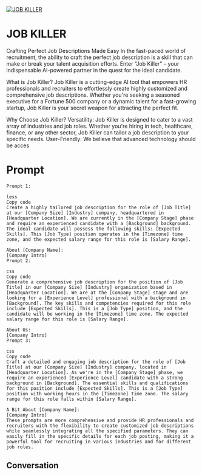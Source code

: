 
[![JOB KILLER](https://flow-prompt-covers.s3.us-west-1.amazonaws.com/icon/Impressionist/i3.png)]()
# JOB KILLER 
Crafting Perfect Job Descriptions Made Easy In the fast-paced world of recruitment, the ability to craft the perfect job description is a skill that can make or break your talent acquisition efforts. Enter "Job Killer" – your indispensable AI-powered partner in the quest for the ideal candidate. 



What is Job Killer? Job Killer is a cutting-edge AI tool that empowers HR professionals and recruiters to effortlessly create highly customized and comprehensive job descriptions. Whether you're seeking a seasoned executive for a Fortune 500 company or a dynamic talent for a fast-growing startup, Job Killer is your secret weapon for attracting the perfect fit. 



Why Choose Job Killer? Versatility: Job Killer is designed to cater to a vast array of industries and job roles. Whether you're hiring in tech, healthcare, finance, or any other sector, Job Killer can tailor a job description to your specific needs. User-Friendly: We believe that advanced technology should be acces

# Prompt

```
Prompt 1:

less
Copy code
Create a highly tailored job description for the role of [Job Title] at our [Company Size] [Industry] company, headquartered in [Headquarter Location]. We are currently in the [Company Stage] phase and require an experienced candidate with a [Background] background. The ideal candidate will possess the following skills: [Expected Skills]. This [Job Type] position operates in the [Timezone] time zone, and the expected salary range for this role is [Salary Range]. 

About [Company Name]:
[Company Intro]
Prompt 2:

css
Copy code
Generate a comprehensive job description for the position of [Job Title] in our [Company Size] [Industry] organization based in [Headquarter Location]. We are at the [Company Stage] stage and are looking for a [Experience Level] professional with a background in [Background]. The key skills and competencies required for this role include [Expected Skills]. This is a [Job Type] position, and the candidate will be working in the [Timezone] time zone. The expected salary range for this role is [Salary Range].

About Us:
[Company Intro]
Prompt 3:

css
Copy code
Craft a detailed and engaging job description for the role of [Job Title] at our [Company Size] [Industry] company, located in [Headquarter Location]. As we're in the [Company Stage] phase, we require an experienced [Experience Level] candidate with a strong background in [Background]. The essential skills and qualifications for this position include [Expected Skills]. This is a [Job Type] position with working hours in the [Timezone] time zone. The salary range for this role falls within [Salary Range].

A Bit About [Company Name]:
[Company Intro]
These prompts are more comprehensive and provide HR professionals and recruiters with the flexibility to create customized job descriptions while seamlessly integrating all the specified parameters. They can easily fill in the specific details for each job posting, making it a powerful tool for recruiting in various industries and for different job roles.
```

## Conversation




